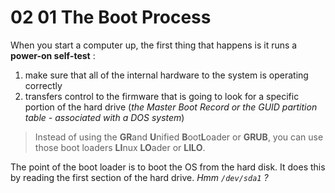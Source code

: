 # 02 01 The Boot Process

When you start a computer up, the first thing that happens is it runs a **power-on self-test** :
1. make sure that all of the internal hardware to the system is operating correctly
2. transfers control to the firmware that is going to look for a specific portion of the hard drive (*the Master Boot Record or the GUID partition table - associated with a DOS system*)

> Instead of using the **GR**and **U**nified **B**oot**L**oader or **GRUB**, you can use those boot loaders **LI**nux **LO**ader or **LILO**.

The point of the boot loader is to boot the OS from the hard disk. It does this by reading the first section of the hard drive. *Hmm `/dev/sda1` ?*


